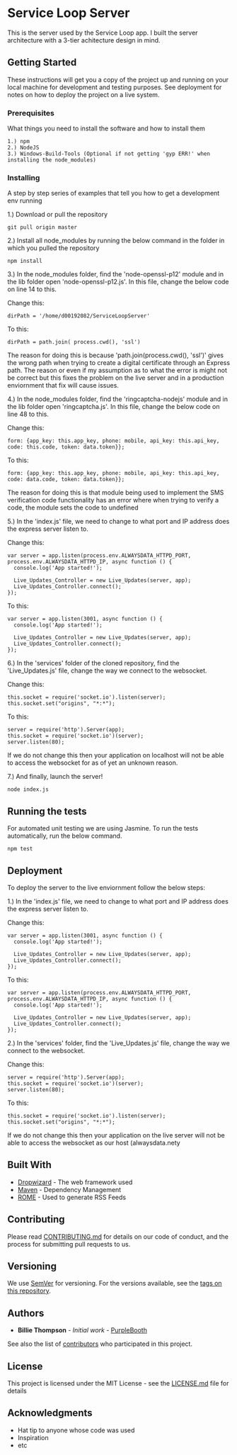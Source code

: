 # Service Loop Server

This is the server used by the Service Loop app. I built the server architecture with a 3-tier achitecture design in mind. 

## Getting Started

These instructions will get you a copy of the project up and running on your local machine for development and testing purposes. See deployment for notes on how to deploy the project on a live system.

### Prerequisites

What things you need to install the software and how to install them

```
1.) npm
2.) NodeJS
3.) Windows-Build-Tools (Optional if not getting 'gyp ERR!' when installing the node_modules)
```

### Installing

A step by step series of examples that tell you how to get a development env running

1.) Download or pull the repository

```
git pull origin master
```

2.) Install all node_modules by running the below command in the folder in which you pulled the repository

```
npm install
```

3.) In the node_modules folder, find the 'node-openssl-p12' module and in the lib folder open 'node-openssl-p12.js'. In this file, change the below code on line 14 to this.

Change this:
```
dirPath = '/home/d00192082/ServiceLoopServer'
```
To this:
```
dirPath = path.join( process.cwd(), 'ssl')
```

The reason for doing this is because 'path.join(process.cwd(), 'ssl')' gives the wrong path when trying to create a digital certificate through an Express path. The reason or even if my assumption as to what the error is might not be correct but this fixes the problem on the live server and in a production enviornment that fix will cause issues.

4.) In the node_modules folder, find the 'ringcaptcha-nodejs' module and in the lib folder open 'ringcaptcha.js'. In this file, change the below code on line 48 to this. 

Change this:
```
form: {app_key: this.app_key, phone: mobile, api_key: this.api_key, code: this.code, token: data.token}};
```
To this:
```
form: {app_key: this.app_key, phone: mobile, api_key: this.api_key, code: data.code, token: data.token}};
```

The reason for doing this is that module being used to implement the SMS verification code functionality has an error where when trying to verify a code, the module sets the code to undefined

5.) In the 'index.js' file, we need to change to what port and IP address does the express server listen to. 

Change this:
```
var server = app.listen(process.env.ALWAYSDATA_HTTPD_PORT, process.env.ALWAYSDATA_HTTPD_IP, async function () {
  console.log('App started!');

  Live_Updates_Controller = new Live_Updates(server, app);
  Live_Updates_Controller.connect();
});
```
To this:
```
var server = app.listen(3001, async function () {
  console.log('App started!');

  Live_Updates_Controller = new Live_Updates(server, app);
  Live_Updates_Controller.connect();
});
```

6.) In the 'services' folder of the cloned repository, find the 'Live_Updates.js' file, change the way we connect to the websocket.

Change this:
```
this.socket = require('socket.io').listen(server);
this.socket.set("origins", "*:*");
```
To this:
```
server = require('http').Server(app);
this.socket = require('socket.io')(server); 
server.listen(80);
```

If we do not change this then your application on localhost will not be able to access the websocket for as of yet an unknown reason.

7.) And finally, launch the server!

```
node index.js
```

## Running the tests

For automated unit testing we are using Jasmine. To run the tests automatically, run the below command.

```
npm test
```

## Deployment

To deploy the server to the live enviornment follow the below steps:

1.) In the 'index.js' file, we need to change to what port and IP address does the express server listen to. 

Change this:
```
var server = app.listen(3001, async function () {
  console.log('App started!');

  Live_Updates_Controller = new Live_Updates(server, app);
  Live_Updates_Controller.connect();
});
```

To this:
```
var server = app.listen(process.env.ALWAYSDATA_HTTPD_PORT, process.env.ALWAYSDATA_HTTPD_IP, async function () {
  console.log('App started!');

  Live_Updates_Controller = new Live_Updates(server, app);
  Live_Updates_Controller.connect();
});
```

2.) In the 'services' folder, find the 'Live_Updates.js' file, change the way we connect to the websocket.

Change this:
```
server = require('http').Server(app);
this.socket = require('socket.io')(server); 
server.listen(80);

```

To this:
```
this.socket = require('socket.io').listen(server);
this.socket.set("origins", "*:*");

```

If we do not change this then your application on the live server will not be able to access the websocket as our host (alwaysdata.nety

## Built With

* [Dropwizard](http://www.dropwizard.io/1.0.2/docs/) - The web framework used
* [Maven](https://maven.apache.org/) - Dependency Management
* [ROME](https://rometools.github.io/rome/) - Used to generate RSS Feeds

## Contributing

Please read [CONTRIBUTING.md](https://gist.github.com/PurpleBooth/b24679402957c63ec426) for details on our code of conduct, and the process for submitting pull requests to us.

## Versioning

We use [SemVer](http://semver.org/) for versioning. For the versions available, see the [tags on this repository](https://github.com/your/project/tags). 

## Authors

* **Billie Thompson** - *Initial work* - [PurpleBooth](https://github.com/PurpleBooth)

See also the list of [contributors](https://github.com/your/project/contributors) who participated in this project.

## License

This project is licensed under the MIT License - see the [LICENSE.md](LICENSE.md) file for details

## Acknowledgments

* Hat tip to anyone whose code was used
* Inspiration
* etc
